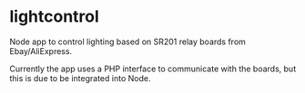 # lightcontrol
Node app to control lighting based on SR201 relay boards from Ebay/AliExpress.

Currently the app uses a PHP interface to communicate with the boards, but this is due to be integrated into Node.
